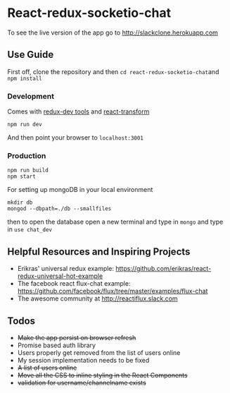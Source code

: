 # React-redux-socketio-chat

To see the live version of the app go to http://slackclone.herokuapp.com

## Use Guide

First off, clone the repository and then `cd react-redux-socketio-chat`and `npm install`

### Development

Comes with [redux-dev tools](https://github.com/gaearon/redux-devtools) and [react-transform](https://github.com/gaearon/react-transform-boilerplate
)

```
npm run dev
```
And then point your browser to `localhost:3001`

### Production

```
npm run build
npm start
```

For setting up mongoDB in your local environment

```
mkdir db
mongod --dbpath=./db --smallfiles
```

then to open the database open a new terminal and type in `mongo` and type in `use chat_dev` 

## Helpful Resources and Inspiring Projects

* Erikras' universal redux example: https://github.com/erikras/react-redux-universal-hot-example
* The facebook react flux-chat example: https://github.com/facebook/flux/tree/master/examples/flux-chat
* The awesome community at http://reactiflux.slack.com

## Todos
* ~~Make the app persist on browser refresh~~
* Promise based auth library
* Users properly get removed from the list of users online
* My session implementation needs to be fixed
* ~~A list of users online~~
* ~~Move all the CSS to inline styling in the React Components~~
* ~~validation for username/channelname exists~~
